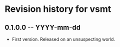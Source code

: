 # Revision history for vsmt

## 0.1.0.0 -- YYYY-mm-dd

* First version. Released on an unsuspecting world.
